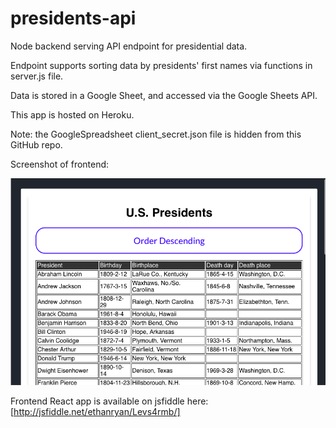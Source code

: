 # presidents-api

Node backend serving API endpoint for presidential data.

Endpoint supports sorting data by presidents' first names via functions in server.js file.

Data is stored in a Google Sheet, and accessed via the Google Sheets API.

This app is hosted on Heroku.

Note: the GoogleSpreadsheet client_secret.json file is hidden from this GitHub repo.

Screenshot of frontend:

![presidents frontend](https://github.com/ethanryan/presidents-api/blob/master/frontend/frontend-screenshot.png)

Frontend React app is available on jsfiddle here: [http://jsfiddle.net/ethanryan/Levs4rmb/]
